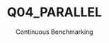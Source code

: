 ---
layout: docu
title: Q04_PARALLEL
subtitle: Continuous Benchmarking
selected: Tpch Sf1 Parallel
expanded: Benchmarking
benchmark: /individual_results/Q04_PARALLEL.html
---